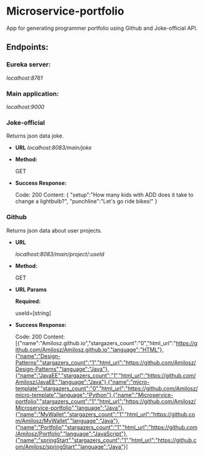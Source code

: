 # Microservice-portfolio

App for generating programmer portfolio using Github and Joke-official API.

## **Endpoints:**

### Eureka server:
*localhost:8761*

### Main application:
*localhost:9000*

### Joke-official

Returns json data joke.
- **URL**
*localhost:8083/main/joke*

- **Method:**

	GET
- **Success Response:**

	Code: 200
	Content: { 
	"setup":"How many kids with ADD does it take to change a lightbulb?",
	"punchline":"Let's go ride bikes!"
	}

### Github

Returns json data about user projects.

- **URL**

	*localhost:8083/main/project/:useId*

- **Method:**

	GET

- **URL Params**

	**Required:**

	useId=[string]

- **Success Response:**

	Code: 200
	Content: [{"name":"Amilosz.github.io","stargazers_count":"0","html_url":"https://github.com/Amilosz/Amilosz.github.io","language":"HTML"},{"name":"Design-Patterns","stargazers_count":"1","html_url":"https://github.com/Amilosz/Design-Patterns","language":"Java"},{"name":"JavaEE","stargazers_count":"1","html_url":"https://github.com/Amilosz/JavaEE","language":"Java"},{"name":"micro-template","stargazers_count":"0","html_url":"https://github.com/Amilosz/micro-template","language":"Python"},{"name":"Microservice-portfolio","stargazers_count":"1","html_url":"https://github.com/Amilosz/Microservice-portfolio","language":"Java"},{"name":"MyWallet","stargazers_count":"1","html_url":"https://github.com/Amilosz/MyWallet","language":"Java"},{"name":"Portfolio","stargazers_count":"1","html_url":"https://github.com/Amilosz/Portfolio","language":"JavaScript"},{"name":"springStart","stargazers_count":"1","html_url":"https://github.com/Amilosz/springStart","language":"Java"}]




